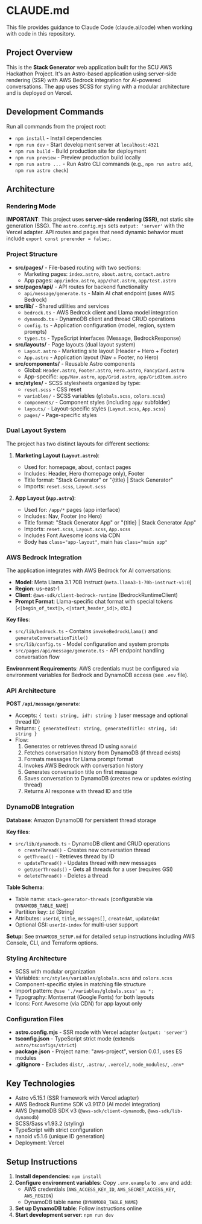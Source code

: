 # CLAUDE.md

This file provides guidance to Claude Code (claude.ai/code) when working with code in this repository.

## Project Overview

This is the **Stack Generator** web application built for the SCU AWS Hackathon Project. It's an Astro-based application using server-side rendering (SSR) with AWS Bedrock integration for AI-powered conversations. The app uses SCSS for styling with a modular architecture and is deployed on Vercel.

## Development Commands

Run all commands from the project root:

- `npm install` - Install dependencies
- `npm run dev` - Start development server at `localhost:4321`
- `npm run build` - Build production site for deployment
- `npm run preview` - Preview production build locally
- `npm run astro ...` - Run Astro CLI commands (e.g., `npm run astro add`, `npm run astro check`)

## Architecture

### Rendering Mode

**IMPORTANT**: This project uses **server-side rendering (SSR)**, not static site generation (SSG). The `astro.config.mjs` sets `output: 'server'` with the Vercel adapter. API routes and pages that need dynamic behavior must include `export const prerender = false;`.

### Project Structure

- **src/pages/** - File-based routing with two sections:
  - Marketing pages: `index.astro`, `about.astro`, `contact.astro`
  - App pages: `app/index.astro`, `app/chat.astro`, `app/test.astro`
- **src/pages/api/** - API routes for backend functionality
  - `api/message/generate.ts` - Main AI chat endpoint (uses AWS Bedrock)
- **src/lib/** - Shared utilities and services
  - `bedrock.ts` - AWS Bedrock client and Llama model integration
  - `dynamodb.ts` - DynamoDB client and thread CRUD operations
  - `config.ts` - Application configuration (model, region, system prompts)
  - `types.ts` - TypeScript interfaces (Message, BedrockResponse)
- **src/layouts/** - Page layouts (dual layout system)
  - `Layout.astro` - Marketing site layout (Header + Hero + Footer)
  - `App.astro` - Application layout (Nav + Footer, no Hero)
- **src/components/** - Reusable Astro components
  - Global: `Header.astro`, `Footer.astro`, `Hero.astro`, `FancyCard.astro`
  - App-specific: `app/Nav.astro`, `app/Grid.astro`, `app/GridItem.astro`
- **src/styles/** - SCSS stylesheets organized by type:
  - `reset.scss` - CSS reset
  - `variables/` - SCSS variables (`globals.scss`, `colors.scss`)
  - `components/` - Component styles (including `app/` subfolder)
  - `layouts/` - Layout-specific styles (`Layout.scss`, `App.scss`)
  - `pages/` - Page-specific styles

### Dual Layout System

The project has two distinct layouts for different sections:

1. **Marketing Layout (`Layout.astro`)**:
   - Used for: homepage, about, contact pages
   - Includes: Header, Hero (homepage only), Footer
   - Title format: "Stack Generator" or "{title} | Stack Generator"
   - Imports: `reset.scss`, `Layout.scss`

2. **App Layout (`App.astro`)**:
   - Used for: `/app/*` pages (app interface)
   - Includes: Nav, Footer (no Hero)
   - Title format: "Stack Generator App" or "{title} | Stack Generator App"
   - Imports: `reset.scss`, `Layout.scss`, `App.scss`
   - Includes Font Awesome icons via CDN
   - Body has `class="app-layout"`, main has `class="main app"`

### AWS Bedrock Integration

The application integrates with AWS Bedrock for AI conversations:

- **Model**: Meta Llama 3.1 70B Instruct (`meta.llama3-1-70b-instruct-v1:0`)
- **Region**: us-east-1
- **Client**: `@aws-sdk/client-bedrock-runtime` (BedrockRuntimeClient)
- **Prompt Format**: Llama-specific chat format with special tokens (`<|begin_of_text|>`, `<|start_header_id|>`, etc.)

**Key files**:

- `src/lib/bedrock.ts` - Contains `invokeBedrockLlama()` and `generateConversationTitle()`
- `src/lib/config.ts` - Model configuration and system prompts
- `src/pages/api/message/generate.ts` - API endpoint handling conversation flow

**Environment Requirements**:
AWS credentials must be configured via environment variables for Bedrock and DynamoDB access (see `.env` file).

### API Architecture

**POST `/api/message/generate`**:

- Accepts: `{ text: string, id?: string }` (user message and optional thread ID)
- Returns: `{ generatedText: string, generatedTitle: string, id: string }`
- Flow:
  1. Generates or retrieves thread ID using `nanoid`
  2. Fetches conversation history from DynamoDB (if thread exists)
  3. Formats messages for Llama prompt format
  4. Invokes AWS Bedrock with conversation history
  5. Generates conversation title on first message
  6. Saves conversation to DynamoDB (creates new or updates existing thread)
  7. Returns AI response with thread ID and title

### DynamoDB Integration

**Database**: Amazon DynamoDB for persistent thread storage

**Key files**:

- `src/lib/dynamodb.ts` - DynamoDB client and CRUD operations
  - `createThread()` - Creates new conversation thread
  - `getThread()` - Retrieves thread by ID
  - `updateThread()` - Updates thread with new messages
  - `getUserThreads()` - Gets all threads for a user (requires GSI)
  - `deleteThread()` - Deletes a thread

**Table Schema**:

- Table name: `stack-generator-threads` (configurable via `DYNAMODB_TABLE_NAME`)
- Partition key: `id` (String)
- Attributes: `userId`, `title`, `messages[]`, `createdAt`, `updatedAt`
- Optional GSI: `userId-index` for multi-user support

**Setup**: See `DYNAMODB_SETUP.md` for detailed setup instructions including AWS Console, CLI, and Terraform options.

### Styling Architecture

- SCSS with modular organization
- Variables: `src/styles/variables/globals.scss` and `colors.scss`
- Component-specific styles in matching file structure
- Import pattern: `@use './variables/globals.scss' as *;`
- Typography: Montserrat (Google Fonts) for both layouts
- Icons: Font Awesome (via CDN) for app layout only

### Configuration Files

- **astro.config.mjs** - SSR mode with Vercel adapter (`output: 'server'`)
- **tsconfig.json** - TypeScript strict mode (extends `astro/tsconfigs/strict`)
- **package.json** - Project name: "aws-project", version 0.0.1, uses ES modules
- **.gitignore** - Excludes `dist/`, `.astro/`, `.vercel/`, `node_modules/`, `.env*`

## Key Technologies

- Astro v5.15.1 (SSR framework with Vercel adapter)
- AWS Bedrock Runtime SDK v3.917.0 (AI model integration)
- AWS DynamoDB SDK v3 (`@aws-sdk/client-dynamodb`, `@aws-sdk/lib-dynamodb`)
- SCSS/Sass v1.93.2 (styling)
- TypeScript with strict configuration
- nanoid v5.1.6 (unique ID generation)
- Deployment: Vercel

## Setup Instructions

1. **Install dependencies**: `npm install`
2. **Configure environment variables**: Copy `.env.example` to `.env` and add:
   - AWS credentials (`AWS_ACCESS_KEY_ID`, `AWS_SECRET_ACCESS_KEY`, `AWS_REGION`)
   - DynamoDB table name (`DYNAMODB_TABLE_NAME`)
3. **Set up DynamoDB table**: Follow instructions online
4. **Start development server**: `npm run dev`
